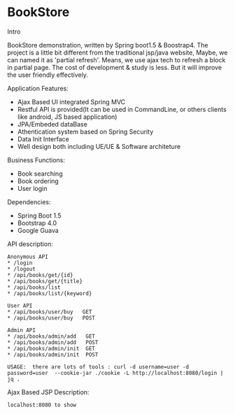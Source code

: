 # BookStore

Intro

BookStore demonstration, written by Spring boot1.5 & Boostrap4. The project is a little bit different from the traditional jsp/java website, Maybe, we can named it as 'partial refresh'.  Means, we use ajax tech to refresh a block in partial page.  The cost of development & study is less. But it will improve the user friendly effectively.


Application Features:

* Ajax Based UI integrated Spring MVC
* Restful API is provided(It can be used in CommandLine, or others clients like android, JS based application)
* JPA/Embeded dataBase
* Athentication system based on Spring Security
* Data Init Interface
* Well design both including UE/UE & Software architeture  


Business Functions:

* Book searching
* Book ordering
* User login


Dependencies: 

* Spring Boot 1.5
* Bootstrap 4.0
* Google Guava


API description:

	Anonymous API
	* /login
	* /logout
	* /api/books/get/{id}
	* /api/books/get/{title}	
	* /api/books/list
	* /api/books/list/{keyword}
	
	User API
	* /api/books/user/buy   GET
	* /api/books/user/buy 	POST
	
	Admin API
	* /api/books/admin/add   GET
	* /api/books/admin/add 	 POST
	* /api/books/admin/init  GET
	* /api/books/admin/init  POST

	USAGE:	there are lots of tools : curl -d username=user -d password=user  --cookie-jar ./cookie -L http://localhost:8080/login | jq .


Ajax Based JSP Description:
	
	localhost:8080 to show 
	
